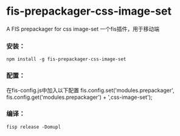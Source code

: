 # fis-prepackager-css-image-set
A FIS prepackager for css image-set
一个fis插件，用于移动端
### 安装：
    npm install -g fis-prepackager-css-image-set

### 配置：
在fis-config.js中加入以下配置
    fis.config.set('modules.prepackager', fis.config.get('modules.prepackager') + ',css-image-set');

### 编译：
    fisp release -Domupl